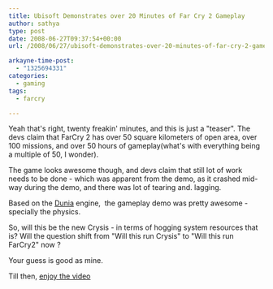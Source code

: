 ```yaml
---
title: Ubisoft Demonstrates over 20 Minutes of Far Cry 2 Gameplay
author: sathya
type: post
date: 2008-06-27T09:37:54+00:00
url: /2008/06/27/ubisoft-demonstrates-over-20-minutes-of-far-cry-2-gameplay/

arkayne-time-post:
  - "1325694331"
categories:
  - gaming
tags:
  - farcry

---
```



Yeah that's right, twenty freakin' minutes, and this is just a "teaser". The devs claim that FarCry 2 has over 50 square kilometers of open area, over 100 missions, and over 50 hours of gameplay(what's with everything being a multiple of 50, I wonder).

The game looks awesome though, and devs claim that still lot of work needs to be done - which was apparent from the demo, as it crashed mid-way during the demo, and there was lot of tearing and. lagging.

Based on the [Dunia][1] engine,  the gameplay demo was pretty awesome - specially the physics.

So, will this be the new Crysis - in terms of hogging system resources that is? Will the question shift from "Will this run Crysis" to "Will this run FarCry2" now ?

Your guess is good as mine.

Till then, [enjoy the video][2]

 [1]: https://www.farcry2-hq.com/news,54,far-cry-2-dunia-engine.htm
 [2]: https://www.shacknews.com/onearticle.x/53316
